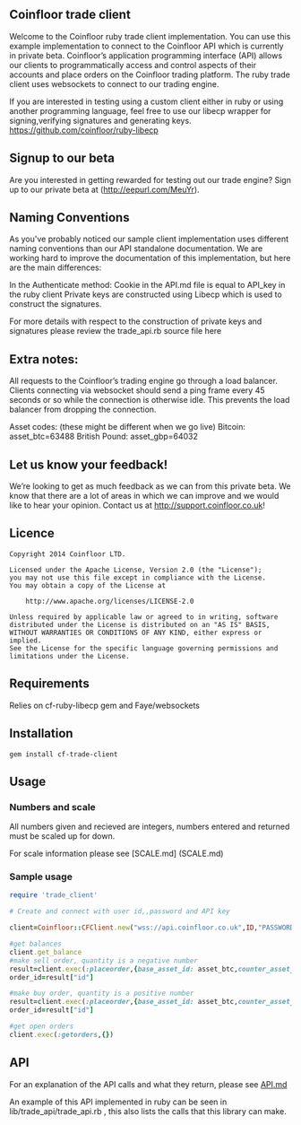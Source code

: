## Coinfloor trade client

Welcome to the Coinfloor ruby trade client implementation. You can use this example implementation to connect to the Coinfloor API which is currently in private beta. Coinfloor’s application programming interface (API) allows our clients to programmatically access and control aspects of their accounts and place orders on the Coinfloor trading platform.  The ruby trade client uses websockets to connect to our trading engine.

If you are interested in testing using a custom client either in ruby or using another programming language, feel free to use our libecp wrapper for signing,verifying signatures and generating keys. https://github.com/coinfloor/ruby-libecp

## Signup to our beta
Are you interested in getting rewarded for testing out our trade engine? Sign up to our private beta at (http://eepurl.com/MeuYr). 

## Naming Conventions
As you've probably noticed our sample client implementation uses different naming conventions than our API standalone documentation. We are working hard to improve the documentation of this implementation, but here are the main differences:

In the Authenticate method: 
Cookie in the API.md file  is equal to API_key in the ruby client
Private keys are constructed using Libecp which is used to construct the signatures.

For more details with respect to the construction of private keys and signatures please review the trade_api.rb source file here

## Extra notes: 
All requests to the Coinfloor’s trading engine go through a load balancer. Clients connecting via websocket should send a ping frame every 45 seconds or so while the connection is otherwise idle. This prevents the load balancer from dropping the connection.

Asset codes: (these might be different when we go live)
Bitcoin: asset_btc=63488
British Pound: asset_gbp=64032


## Let us know your feedback!
We’re looking to get as much feedback as we can from this private beta. We know that there are a lot of areas in which we can improve and we would like to hear your opinion. Contact us at http://support.coinfloor.co.uk! 

## Licence
```
Copyright 2014 Coinfloor LTD.

Licensed under the Apache License, Version 2.0 (the "License");
you may not use this file except in compliance with the License.
You may obtain a copy of the License at

    http://www.apache.org/licenses/LICENSE-2.0

Unless required by applicable law or agreed to in writing, software
distributed under the License is distributed on an "AS IS" BASIS,
WITHOUT WARRANTIES OR CONDITIONS OF ANY KIND, either express or implied.
See the License for the specific language governing permissions and
limitations under the License.
```

## Requirements
Relies on cf-ruby-libecp gem and Faye/websockets

## Installation

```
gem install cf-trade-client
```

## Usage

### Numbers and scale

All numbers given and recieved are integers, numbers entered and returned must be scaled up for down.

For scale information please see [SCALE.md] (SCALE.md)

### Sample usage
```ruby
require 'trade_client'

# Create and connect with user id,,password and API key

client=Coinfloor::CFClient.new("wss://api.coinfloor.co.uk",ID,"PASSWORD","API_KEY") 

#get balances
client.get_balance
#make sell order, quantity is a negative number
result=client.exec(:placeorder,{base_asset_id: asset_btc,counter_asset_id: asset_gbp, quantity: -100000000, price: 1000 })
order_id=result["id"]

#make buy order, quantity is a positive number
result=client.exec(:placeorder,{base_asset_id: asset_btc,counter_asset_id: asset_gbp, quantity: 100000000, price: 100 })
order_id=result["id"]

#get open orders
client.exec(:getorders,{})
```

## API

For an explanation of the API calls and what they return, please see [API.md](API.md)

An example of this API implemented in ruby can be seen in lib/trade_api/trade_api.rb , this also lists the calls that this library can make.

